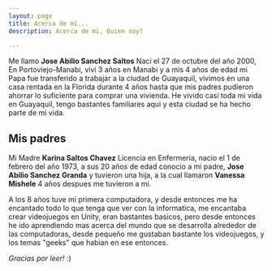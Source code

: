 ```yaml
---
layout: page
title: Acerca de mi...
description: Acerca de mi, Quien soy?

---
```


Me llamo **Jose Abilio Sanchez Saltos** Naci el 27 de octubre del año 2000, En Portoviejo-Manabi, vivi 3 años en Manabi y a mis 4 años de edad mi Papa fue transferido a trabajar a la ciudad de Guayaquil, vivimos en una casa rentada en la Florida durante 4 años hasta que mis padres pudieron ahorrar lo suficiente para comprar una vivienda.
He vivido casi toda mi vida en Guayaquil, tengo bastantes familiares aqui y esta ciudad se ha hecho parte de mi vida.

## Mis padres

Mi Madre **Karina Saltos Chavez** Licencia en Enfermeria, nacio el 1 de febrero del año 1973, a sus 20 años de edad conocio a mi padre, **Jose Abilio Sanchez Granda** y tuvieron una hija, a la cual llamaron **Vanessa Mishele** 4 años despues me tuvieron a mi.

A los 8 años tuve mi primera computadora, y desde entonces me ha encantado todo lo que tenga que ver con la informatica, me encantaba crear videojuegos en Unity, eran bastantes basicos, pero desde entonces he ido aprendiendo mas acerca del mundo que se desarrolla alrededor de las computadoras, desde pequeño me gustaban bastante los videojuegos, y los temas "geeks" que habian en ese entonces.




*Gracias por leer!* :)
